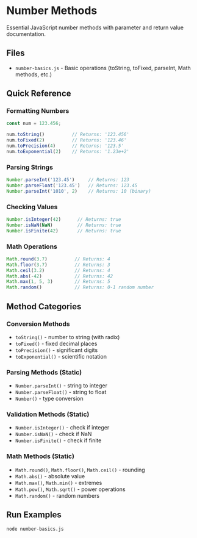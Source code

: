 # Number Methods

Essential JavaScript number methods with parameter and return value documentation.

## Files
- `number-basics.js` - Basic operations (toString, toFixed, parseInt, Math methods, etc.)

## Quick Reference

### Formatting Numbers
```javascript
const num = 123.456;

num.toString()          // Returns: '123.456'
num.toFixed(2)          // Returns: '123.46'
num.toPrecision(4)      // Returns: '123.5'
num.toExponential(2)    // Returns: '1.23e+2'
```

### Parsing Strings
```javascript
Number.parseInt('123.45')     // Returns: 123
Number.parseFloat('123.45')   // Returns: 123.45
Number.parseInt('1010', 2)    // Returns: 10 (binary)
```

### Checking Values
```javascript
Number.isInteger(42)      // Returns: true
Number.isNaN(NaN)         // Returns: true
Number.isFinite(42)       // Returns: true
```

### Math Operations
```javascript
Math.round(3.7)          // Returns: 4
Math.floor(3.7)          // Returns: 3
Math.ceil(3.2)           // Returns: 4
Math.abs(-42)            // Returns: 42
Math.max(1, 5, 3)        // Returns: 5
Math.random()            // Returns: 0-1 random number
```

## Method Categories

### **Conversion Methods**
- `toString()` - number to string (with radix)
- `toFixed()` - fixed decimal places
- `toPrecision()` - significant digits
- `toExponential()` - scientific notation

### **Parsing Methods (Static)**
- `Number.parseInt()` - string to integer
- `Number.parseFloat()` - string to float
- `Number()` - type conversion

### **Validation Methods (Static)**
- `Number.isInteger()` - check if integer
- `Number.isNaN()` - check if NaN
- `Number.isFinite()` - check if finite

### **Math Methods (Static)**
- `Math.round()`, `Math.floor()`, `Math.ceil()` - rounding
- `Math.abs()` - absolute value
- `Math.max()`, `Math.min()` - extremes
- `Math.pow()`, `Math.sqrt()` - power operations
- `Math.random()` - random numbers

## Run Examples
```bash
node number-basics.js
``` 